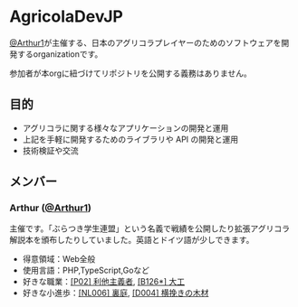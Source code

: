 # AgricolaDevJP

[@Arthur1](https://github.com/Arthur1)が主催する、日本のアグリコラプレイヤーのためのソフトウェアを開発するorganizationです。

参加者が本orgに紐づけてリポジトリを公開する義務はありません。

## 目的

- アグリコラに関する様々なアプリケーションの開発と運用
- 上記を手軽に開発するためのライブラリや API の開発と運用
- 技術検証や交流

## メンバー

### Arthur ([@Arthur1](https://github.com/Arthur1))

主催です。「ぶらつき学生連盟」という名義で戦績を公開したり拡張アグリコラ解説本を頒布したりしていました。英語とドイツ語が少しできます。

- 得意領域：Web全般
- 使用言語：PHP,TypeScript,Goなど
- 好きな職業：[[P02] 利他主義者](https://db.agricolajp.dev/AG1/card/P02), [[B126*] 大工](https://db.agricolajp.dev/AG2/card/B126)
- 好きな小進歩：[[NL006] 裏庭](https://db.agricolajp.dev/AG1/card/NL006), [[D004] 横挽きの木材](https://db.agricolajp.dev/AG2/card/D004)
